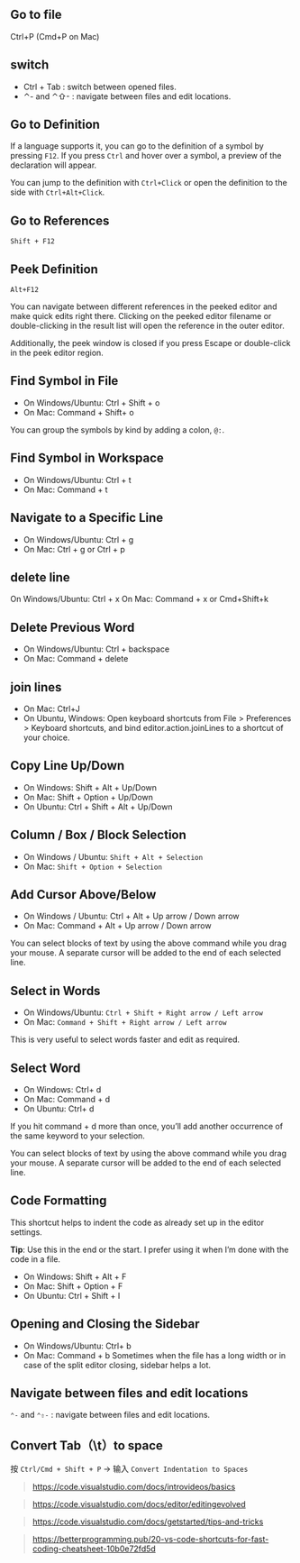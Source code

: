 ## Go to file
Ctrl+P (Cmd+P on Mac) 

## switch
- Ctrl + Tab : switch between opened files.
- ⌃- and ⌃⇧- : navigate between files and edit locations.

## Go to Definition
If a language supports it, you can go to the definition of a symbol by pressing `F12`.
If you press `Ctrl` and hover over a symbol, a preview of the declaration will appear.

You can jump to the definition with `Ctrl+Click` or open the definition to the side with `Ctrl+Alt+Click`.
## Go to References
`Shift + F12`
## Peek Definition 
`Alt+F12`

You can navigate between different references in the peeked editor and make quick edits right there. Clicking on the peeked editor filename or double-clicking in the result list will open the reference in the outer editor.

Additionally, the peek window is closed if you press Escape or double-click in the peek editor region.

## Find Symbol in File  
- On Windows/Ubuntu: Ctrl + Shift + o
- On Mac: Command + Shift+ o  

You can group the symbols by kind by adding a colon, `@:`. 

## Find Symbol in Workspace   
- On Windows/Ubuntu: Ctrl + t
- On Mac: Command + t

## Navigate to a Specific Line

- On Windows/Ubuntu: Ctrl + g
- On Mac: Ctrl + g or Ctrl + p



## delete line

On Windows/Ubuntu: Ctrl + x
On Mac: Command + x  or  Cmd+Shift+k

## Delete Previous Word
- On Windows/Ubuntu: Ctrl + backspace
- On Mac: Command + delete


## join lines
- On Mac: Ctrl+J
- On Ubuntu, Windows: Open keyboard shortcuts from File > Preferences > Keyboard shortcuts, and bind editor.action.joinLines to a shortcut of your choice.

## Copy Line Up/Down
- On Windows: Shift + Alt + Up/Down
- On Mac: Shift + Option + Up/Down
- On Ubuntu: Ctrl + Shift + Alt + Up/Down



## Column / Box / Block Selection
- On Windows / Ubuntu: `Shift + Alt + Selection`
- On Mac: `Shift + Option + Selection`


## Add Cursor Above/Below
- On Windows / Ubuntu: Ctrl + Alt + Up arrow / Down arrow
- On Mac: Command + Alt + Up arrow / Down arrow

You can select blocks of text by using the above command while you drag your mouse. A separate cursor will be added to the end of each selected line.

## Select in Words
- On Windows/Ubuntu: `Ctrl + Shift + Right arrow / Left arrow`
- On Mac: `Command + Shift + Right arrow / Left arrow`

This is very useful to select words faster and edit as required.

## Select Word
- On Windows: Ctrl+ d
- On Mac: Command + d
- On Ubuntu: Ctrl+ d

If you hit command + d more than once, you’ll add another occurrence of the same keyword to your selection.


You can select blocks of text by using the above command while you drag your mouse. A separate cursor will be added to the end of each selected line.

## Code Formatting
This shortcut helps to indent the code as already set up in the editor settings.

**Tip**: Use this in the end or the start. I prefer using it when I’m done with the code in a file.

- On Windows: Shift + Alt + F
- On Mac: Shift + Option + F
- On Ubuntu: Ctrl + Shift + I

## Opening and Closing the Sidebar

- On Windows/Ubuntu: Ctrl+ b
- On Mac: Command + b
Sometimes when the file has a long width or in case of the split editor closing, sidebar helps a lot.

## Navigate between files and edit locations
`⌃-` and `⌃⇧-` : navigate between files and edit locations.

## Convert Tab（\t）to space

按 `Ctrl/Cmd + Shift + P` → 输入 `Convert Indentation to Spaces`

>https://code.visualstudio.com/docs/introvideos/basics

>https://code.visualstudio.com/docs/editor/editingevolved

> https://code.visualstudio.com/docs/getstarted/tips-and-tricks

>https://betterprogramming.pub/20-vs-code-shortcuts-for-fast-coding-cheatsheet-10b0e72fd5d

